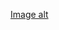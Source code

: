<!--[project](https://diazdressk.github.io/windows/)-->

<!-- ![Иллюстрация к проекту](https://github.com/jon/coolproject/raw/master/image/image.png) -->

[Image alt](https://github.com/diazdressk/windows/blob/master/img/site.jpg)

<!-- {username} — ваш ник на ГитХабе;
{repository} — репозиторий где хранятся картинки;
{branch} — ветка репозитория;
{path} — путь к месту нахождения картинки. -->
